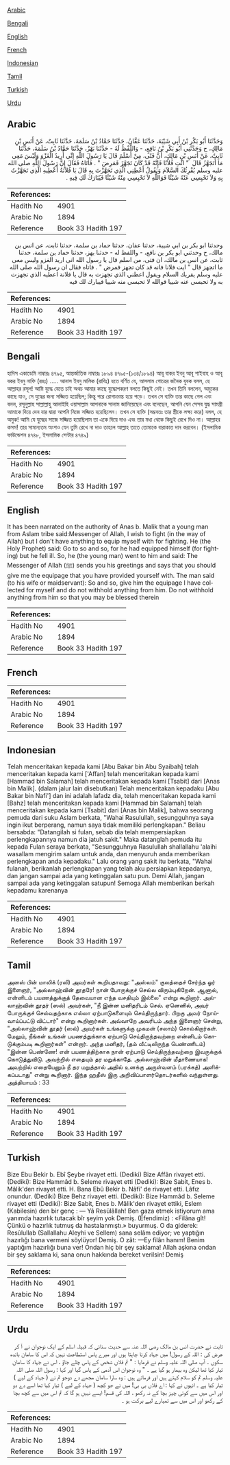 [Arabic](#arabic)

[Bengali](#bengali)

[English](#english)

[French](#french)

[Indonesian](#indonesian)

[Tamil](#tamil)

[Turkish](#turkish)

[Urdu](#urdu)

## Arabic


<div dir="rtl" lang="ar" style={{fontSize:'larger',backgroundColor:'#f8f9fa',padding:20}}>
وَحَدَّثَنَا أَبُو بَكْرِ بْنُ أَبِي شَيْبَةَ، حَدَّثَنَا عَفَّانُ، حَدَّثَنَا حَمَّادُ بْنُ سَلَمَةَ، حَدَّثَنَا ثَابِتٌ، عَنْ أَنَسِ بْنِ مَالِكٍ، ح وَحَدَّثَنِي أَبُو بَكْرِ بْنُ نَافِعٍ، - وَاللَّفْظُ لَهُ - حَدَّثَنَا بَهْزٌ، حَدَّثَنَا حَمَّادُ بْنُ سَلَمَةَ، حَدَّثَنَا ثَابِتٌ، عَنْ أَنَسِ بْنِ مَالِكٍ، أَنَّ فَتًى، مِنْ أَسْلَمَ قَالَ يَا رَسُولَ اللَّهِ إِنِّي أُرِيدُ الْغَزْوَ وَلَيْسَ مَعِي مَا أَتَجَهَّزُ قَالَ ‏ "‏ ائْتِ فُلاَنًا فَإِنَّهُ قَدْ كَانَ تَجَهَّزَ فَمَرِضَ ‏"‏ ‏.‏ فَأَتَاهُ فَقَالَ إِنَّ رَسُولَ اللَّهِ صلى الله عليه وسلم يُقْرِئُكَ السَّلاَمَ وَيَقُولُ أَعْطِنِي الَّذِي تَجَهَّزْتَ بِهِ قَالَ يَا فُلاَنَةُ أَعْطِيهِ الَّذِي تَجَهَّزْتُ بِهِ وَلاَ تَحْبِسِي عَنْهُ شَيْئًا فَوَاللَّهِ لاَ تَحْبِسِي مِنْهُ شَيْئًا فَيُبَارَكَ لَكِ فِيهِ ‏.‏
</div>
<div style={{backgroundColor:'#f8f9fa',padding:20, marginBottom: 10}}><table> <thead> <tr> <th>References:</th> <th></th> </tr> </thead> <tbody><tr><td>Hadith No</td><td>4901</td></tr><tr><td>Arabic No</td><td>1894</td></tr><tr><td>Reference</td><td>Book 33 Hadith 197</td></tr></tbody></table></div>


<div dir="rtl" lang="ar" style={{fontSize:'larger',backgroundColor:'#f8f9fa',padding:20}}>
وحدثنا ابو بكر بن ابي شيبة، حدثنا عفان، حدثنا حماد بن سلمة، حدثنا ثابت، عن انس بن مالك، ح وحدثني ابو بكر بن نافع، - واللفظ له - حدثنا بهز، حدثنا حماد بن سلمة، حدثنا ثابت، عن انس بن مالك، ان فتى، من اسلم قال يا رسول الله اني اريد الغزو وليس معي ما اتجهز قال " ايت فلانا فانه قد كان تجهز فمرض " . فاتاه فقال ان رسول الله صلى الله عليه وسلم يقريك السلام ويقول اعطني الذي تجهزت به قال يا فلانة اعطيه الذي تجهزت به ولا تحبسي عنه شييا فوالله لا تحبسي منه شييا فيبارك لك فيه
</div>
<div style={{backgroundColor:'#f8f9fa',padding:20, marginBottom: 10}}><table> <thead> <tr> <th>References:</th> <th></th> </tr> </thead> <tbody><tr><td>Hadith No</td><td>4901</td></tr><tr><td>Arabic No</td><td>1894</td></tr><tr><td>Reference</td><td>Book 33 Hadith 197</td></tr></tbody></table></div>

## Bengali


<div dir="ltr" lang="bn" style={{fontSize:'larger',backgroundColor:'#f8f9fa',padding:20}}>
হাদিস একাডেমি নাম্বারঃ ৪৭৯৫, আন্তর্জাতিক নাম্বারঃ ১৮৯৪ ৪৭৯৫-(১৩৪/১৮৯৪) আবূ বাকর ইবনু আবূ শাইবাহ ও আবূ বকর ইবনু নাফি (রহঃ) ..... আনাস ইবনু মালিক (রাযিঃ) হতে বর্ণিত যে, আসলাম গোত্রের জনৈক যুবক বলল, হে আল্লাহর রসূল! আমি যুদ্ধে যেতে চাই অথচ আমার কাছে যুদ্ধোপকরণ বলতে কিছুই নেই। তখন তিনি বললেন, অমুকের কাছে যাও, সে যুদ্ধের জন্য সজ্জিত হয়েছিল; কিন্তু পরে রোগাক্রান্ত হয়ে পড়ে। তখন সে ব্যক্তি তার কাছে গেল এবং বলল, রসূলুল্লাহ সাল্লাল্লাহু আলাইহি ওয়াসাল্লাম আপনাকে সালাম জানিয়েছেন এবং বলেছেন, আপনি যেন সেসব যুদ্ধ সামগ্ৰী আমাকে দিয়ে দেন যার দ্বারা আপনি নিজে সজ্জিত হয়েছিলেন। তখন সে ব্যক্তি (সম্ভবতঃ তার স্ত্রীকে লক্ষ্য করে) বলল, হে অমুক! আমি যে যুদ্ধের সাজে সজ্জিত হয়েছিলাম তা একে দিয়ে দাও এবং তার মধ্য থেকে কিছুই রেখে দিও না। আল্লাহর কসম! তার সামান্যতম অংশও যেন তুমি রেখে না দাও তাহলে আল্লাহ তাতে তোমাকে বারাকাত দান করবেন। (ইসলামিক ফাউন্ডেশন ৪৭৪৮, ইসলামিক সেন্টার ৪৭৪৯)
</div>
<div style={{backgroundColor:'#f8f9fa',padding:20, marginBottom: 10}}><table> <thead> <tr> <th>References:</th> <th></th> </tr> </thead> <tbody><tr><td>Hadith No</td><td>4901</td></tr><tr><td>Arabic No</td><td>1894</td></tr><tr><td>Reference</td><td>Book 33 Hadith 197</td></tr></tbody></table></div>

## English


<div dir="ltr" lang="en" style={{fontSize:'larger',backgroundColor:'#f8f9fa',padding:20}}>
It has been narrated on the authority of Anas b. Malik that a young man from Aslam tribe said:Messenger of Allah, I wish to fight (in the way of Allah) but I don't have anything to equip myself with for fighting. He (the Holy Prophet) said: Go to so and so, for he had equipped himself (for fighting) but he fell ill. So, he (the young man) went to him and said: The Messenger of Allah (ﷺ) sends you his greetings and says that you should give me the equipage that you have provided yourself with. The man said (to his wife or maidservant): So and so, give him the equipage I have collected for myself and do not withhold anything from him. Do not withhold anything from him so that you may be blessed therein
</div>
<div style={{backgroundColor:'#f8f9fa',padding:20, marginBottom: 10}}><table> <thead> <tr> <th>References:</th> <th></th> </tr> </thead> <tbody><tr><td>Hadith No</td><td>4901</td></tr><tr><td>Arabic No</td><td>1894</td></tr><tr><td>Reference</td><td>Book 33 Hadith 197</td></tr></tbody></table></div>

## French


<div dir="ltr" lang="fr" style={{fontSize:'larger',backgroundColor:'#f8f9fa',padding:20}}>

</div>
<div style={{backgroundColor:'#f8f9fa',padding:20, marginBottom: 10}}><table> <thead> <tr> <th>References:</th> <th></th> </tr> </thead> <tbody><tr><td>Hadith No</td><td>4901</td></tr><tr><td>Arabic No</td><td>1894</td></tr><tr><td>Reference</td><td>Book 33 Hadith 197</td></tr></tbody></table></div>

## Indonesian


<div dir="ltr" lang="id" style={{fontSize:'larger',backgroundColor:'#f8f9fa',padding:20}}>
Telah menceritakan kepada kami [Abu Bakar bin Abu Syaibah] telah menceritakan kepada kami ['Affan] telah menceritakan kepada kami [Hammad bin Salamah] telah menceritakan kepada kami [Tsabit] dari [Anas bin Malik]. (dalam jalur lain disebutkan) Telah menceritakan kepadaku [Abu Bakar bin Nafi'] dan ini adalah lafadz dia, telah menceritakan kepada kami [Bahz] telah menceritakan kepada kami [Hammad bin Salamah] telah menceritakan kepada kami [Tsabit] dari [Anas bin Malik], bahwa seorang pemuda dari suku Aslam berkata, "Wahai Rasulullah, sesungguhnya saya ingin ikut berperang, namun saya tidak memiliki perlengkapan." Beliau bersabda: "Datangilah si fulan, sebab dia telah mempersiapkan perlengkapannya namun dia jatuh sakit." Maka datanglah pemuda itu kepada Fulan seraya berkata, "Sesungguhnya Rasulullah shallallahu 'alaihi wasallam mengirim salam untuk anda, dan menyuruh anda memberikan perlengkapan anda kepadaku." Lalu orang yang sakit itu berkata, "Wahai fulanah, berikanlah perlengkapan yang telah aku persiapkan kepadanya, dan jangan sampai ada yang ketinggalan satu pun. Demi Allah, jangan sampai ada yang ketinggalan satupun! Semoga Allah memberikan berkah kepadamu karenanya
</div>
<div style={{backgroundColor:'#f8f9fa',padding:20, marginBottom: 10}}><table> <thead> <tr> <th>References:</th> <th></th> </tr> </thead> <tbody><tr><td>Hadith No</td><td>4901</td></tr><tr><td>Arabic No</td><td>1894</td></tr><tr><td>Reference</td><td>Book 33 Hadith 197</td></tr></tbody></table></div>

## Tamil


<div dir="ltr" lang="ta" style={{fontSize:'larger',backgroundColor:'#f8f9fa',padding:20}}>
அனஸ் பின் மாலிக் (ரலி) அவர்கள் கூறியதாவது: "அஸ்லம்" குலத்தைச் சேர்ந்த ஓர் இளைஞர், "அல்லாஹ்வின் தூதரே! நான் போருக்குச் செல்ல விரும்புகிறேன். ஆனால், என்னிடம் பயணத்துக்குத் தேவையான எந்த வசதியும் இல்லை" என்று கூறினார். அல்லாஹ்வின் தூதர் (ஸல்) அவர்கள், "நீ இன்ன மனிதரிடம் செல். ஏனெனில், அவர் போருக்குச் செல்வதற்காக எல்லா ஏற்பாடுகளையும் செய்திருந்தார். பிறகு அவர் நோய்வாய்ப்பட்டு விட்டார்" என்று கூறினார்கள். அவ்வாறே அவரிடம் அந்த இளைஞர் சென்று, "அல்லாஹ்வின் தூதர் (ஸல்) அவர்கள் உங்களுக்கு முகமன் (சலாம்) சொல்கிறார்கள். மேலும், நீங்கள் உங்கள் பயணத்துக்காக ஏற்பாடு செய்திருந்தவற்றை என்னிடம் கொடுக்கும்படி கூறினார்கள்" என்றார். அந்த மனிதர், (தம் வீட்டிலிருந்த பெண்ணிடம்) "இன்ன பெண்ணே! என் பயணத்திற்காக நான் ஏற்பாடு செய்திருந்தவற்றை இவருக்குக் கொடுத்துவிடு. அவற்றில் எதையும் தர மறுக்காதே. அல்லாஹ்வின் மீதாணையாக! அவற்றில் எதையேனும் நீ தர மறுத்தால் அதில் உனக்கு அருள்வளம் (பரக்கத்) அளிக்கப்படாது" என்று கூறினார். இந்த ஹதீஸ் இரு அறிவிப்பாளர்தொடர்களில் வந்துள்ளது. அத்தியாயம் : 33
</div>
<div style={{backgroundColor:'#f8f9fa',padding:20, marginBottom: 10}}><table> <thead> <tr> <th>References:</th> <th></th> </tr> </thead> <tbody><tr><td>Hadith No</td><td>4901</td></tr><tr><td>Arabic No</td><td>1894</td></tr><tr><td>Reference</td><td>Book 33 Hadith 197</td></tr></tbody></table></div>

## Turkish


<div dir="ltr" lang="tr" style={{fontSize:'larger',backgroundColor:'#f8f9fa',padding:20}}>
Bize Ebu Bekir b. Ebî Şeybe rivayet etti. (Dediki) Bize Affân rivayet etti. (Dediki): Bize Hammâd b. Seleme rivayet etti (Dediki): Bize Sabit, Enes b. Mâlik'den rivayet etti. H. Bana Ebû Bekir b. Nâfi' de rivayet etti. Lâfız onundur. (Dediki) Bize Behz rivayet etti. (Dediki): Bize Hammâd b. Seleme rivayet etti (Dediki): Bize Sabit, Enes b. Mâlik'den rivayet ettiki, Eslem (Kabilesin) den bir genç : — Yâ Resülâllah! Ben gaza etmek istiyorum ama yanımda hazırlık tutacak bîr şeyim yok Demiş. (Efendimiz) : «Filâna gît! Çünkü o hazırlık tutmuş da hastalanmıştı.» buyurmuş. O da giderek: Resûlullab (Sallallahu Aleyhi ve Sellem) sana selâm ediyor; ve yaptığın hazırlığı bana vermeni söylüyor! Demiş. O zât: —Ey filân hanım! Benim yaptığım hazırlığı buna ver! Ondan hiç bir şey saklama! Allah aşkına ondan bir şey saklama ki, sana onun hakkında bereket verilsin! Demiş
</div>
<div style={{backgroundColor:'#f8f9fa',padding:20, marginBottom: 10}}><table> <thead> <tr> <th>References:</th> <th></th> </tr> </thead> <tbody><tr><td>Hadith No</td><td>4901</td></tr><tr><td>Arabic No</td><td>1894</td></tr><tr><td>Reference</td><td>Book 33 Hadith 197</td></tr></tbody></table></div>

## Urdu


<div dir="rtl" lang="ur" style={{fontSize:'larger',backgroundColor:'#f8f9fa',padding:20}}>
ثابت نے حضرت انس بن مالک رضی اللہ عنہ سے حدیث سنائی کہ قبیلہ اسلم کے ایک نوجوان نے آ کر عرض کی : اللہ کے رسول! میں جہاد کرنا چاہتا ہوں اور میرے پاس استطاعت نہیں کہ اس کا سامان باندھ سکوں ۔ آپ صلی اللہ علیہ وسلم نے فرمایا : " تم فلاں شخص کے پاس چلے جاؤ ، اس نے جہاد کا سامان تیار کیا تھا لیکن وہ بیمار ہو گیا ہے ۔ " وہ نوجوان اس آدمی کے پاس گیا اور کہا : رسول اللہ صلی اللہ علیہ وسلم تم کو سلام کہتے ہیں اور فرماتے ہیں : وہ سارا سامان مجھے دے دوجو تم نے ( جہاد کے لیے ) تیار کیا ہے ۔ انہوں نے کہا : اے فلاں بی بی! میں نے جو کچھ ( جہاد کے لیے ) تیار کیا تھا اسے دے دو اور اس میں سے کوئی چیز بچا کے نہ رکھو ، اللہ کی قسم! ایسے نہیں ہو گا کہ تم اس میں سے کچھ بچا کے رکھو اور اس میں سے تمہارے لیے برکت ہو ۔
</div>
<div style={{backgroundColor:'#f8f9fa',padding:20, marginBottom: 10}}><table> <thead> <tr> <th>References:</th> <th></th> </tr> </thead> <tbody><tr><td>Hadith No</td><td>4901</td></tr><tr><td>Arabic No</td><td>1894</td></tr><tr><td>Reference</td><td>Book 33 Hadith 197</td></tr></tbody></table></div>